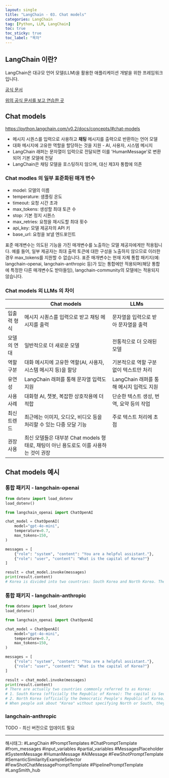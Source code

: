 ```yaml
---
layout: single
title: "LangChain - 03. Chat models" 
categories: LangChain
tag: [Python, LLM, LangChain]
toc: true
toc_sticky: true
toc_label: "목차"
---
```


## LangChain 이란?

LangChain은 대규모 언어 모델(LLM)을 활용한 애플리케이션 개발을 위한 프레임워크입니다.

[공식 문서](https://python.langchain.com/v0.2/docs/introduction/)

[위의 공식 문서를 보고 연습한 곳](https://github.com/just-record/langchain_practice)

## Chat models

<https://python.langchain.com/v0.2/docs/concepts/#chat-models>

- 메시지 시퀀스를 입력으로 사용하고 **채팅** 메시지를 출력으로 반환하는 언어 모델
- 대화 메시지에 고유한 역할을 할당하는 것을 지원 - AI, 사용자, 시스템 메시지
- LangChain 래퍼는 문자열이 입력으로 전달되면 이를 'HumanMessage'로 변환되어 기본 모델에 전달
- LangChain은 채팅 모델을 호스팅하지 않으며, 대신 제3자 통합에 의존

### Chat modles 의 일부 표준화된 매개 변수

- model: 모델의 이름
- temperature: 샘플링 온도
- timeout: 요청 시간 초과
- max_tokens: 생성할 최대 토큰 수
- stop: 기본 정지 시퀀스
- max_retries: 요청을 재시도할 최대 횟수
- api_key: 모델 제공자의 API 키
- base_url: 요청을 보낼 엔드포인트

표준 매개변수는 의도된 기능을 가진 매개변수를 노출하는 모델 제공자에게만 적용됩니다. 예를 들어, 일부 제공자는 최대 출력 토큰에 대한 구성을 노출하지 않으므로 이러한 경우 max_tokens를 지원할 수 없습니다. 표준 매개변수는 현재 자체 통합 패키지(예: langchain-openai, langchain-anthropic 등)가 있는 통합에만 적용되며(해당 통합에 특정한 다른 매개변수도 받아들임), langchain-community의 모델에는 적용되지 않습니다.

### Chat models 외 LLMs 의 차이

|  | Chat models | LLMs |
| --- | --- | --- |
|입출력 형식|메시지 시퀀스를 입력으로 받고 채팅 메시지를 출력|문자열을 입력으로 받아 문자열을 출력|
|모델의 연대|일반적으로 더 새로운 모델|전통적으로 더 오래된 모델|
|역할 구분|대화 메시지에 고유한 역할(AI, 사용자, 시스템 메시지 등)을 할당|기본적으로 역할 구분 없이 텍스트만 처리|
|유연성|LangChain 래퍼를 통해 문자열 입력도 지원|LangChain 래퍼를 통해 메시지 입력도 지원|
|사용 사례|대화형 AI, 챗봇, 복잡한 상호작용에 더 적합|단순한 텍스트 생성, 번역, 요약 등의 작업|
|최신 트렌드|최근에는 이미지, 오디오, 비디오 등을 처리할 수 있는 다중 모달 기능|주로 텍스트 처리에 초점|
|권장 사용|최신 모델들은 대부분 Chat models 형태로, 채팅이 아닌 용도로도 이를 사용하는 것이 권장||

## Chat models 예시

### 통합 패키지 - langchain-openai

```python
from dotenv import load_dotenv
load_dotenv()

from langchain_openai import ChatOpenAI

chat_model = ChatOpenAI(
    model="gpt-4o-mini",
    temperature=0.7,
    max_tokens=150,
)    

messages = [
    {"role": "system", "content": "You are a helpful assistant."},
    {"role": "user", "content": "What is the capital of Korea?"}
]

result = chat_model.invoke(messages)
print(result.content)
# Korea is divided into two countries: South Korea and North Korea. The capital of South Korea is Seoul, while the capital of North Korea is Pyongyang.
```

### 통합 패키지 - langchain-anthropic

```python
from dotenv import load_dotenv
load_dotenv()

from langchain_openai import ChatOpenAI

chat_model = ChatOpenAI(
    model="gpt-4o-mini",
    temperature=0.7,
    max_tokens=150,
)    

messages = [
    {"role": "system", "content": "You are a helpful assistant."},
    {"role": "user", "content": "What is the capital of Korea?"}
]

result = chat_model.invoke(messages)
print(result.content)
# There are actually two countries commonly referred to as Korea:
# 1. South Korea (officially the Republic of Korea): The capital is Seoul.
# 2. North Korea (officially the Democratic People's Republic of Korea): The capital is Pyongyang.
# When people ask about "Korea" without specifying North or South, they are often referring to South Korea. In this case, the capital would be Seoul, which is also the largest city in South Korea and one of the largest metropolitan areas in the world.
```

### langchain-anthropic

TODO - 최신 버전으로 업데이트 필요

---

해시태그: #LangChain #PromptTemplates #ChatPromptTemplate #from_messages #input_variables #partial_variables #MessagesPlaceholder #SystemMessage #HumanMessage #AIMessage #FewShotPromptTemplate #SemanticSimilarityExampleSelector #FewShotChatMessagePromptTemplate #PipelinePromptTemplate #LangSmith_hub
